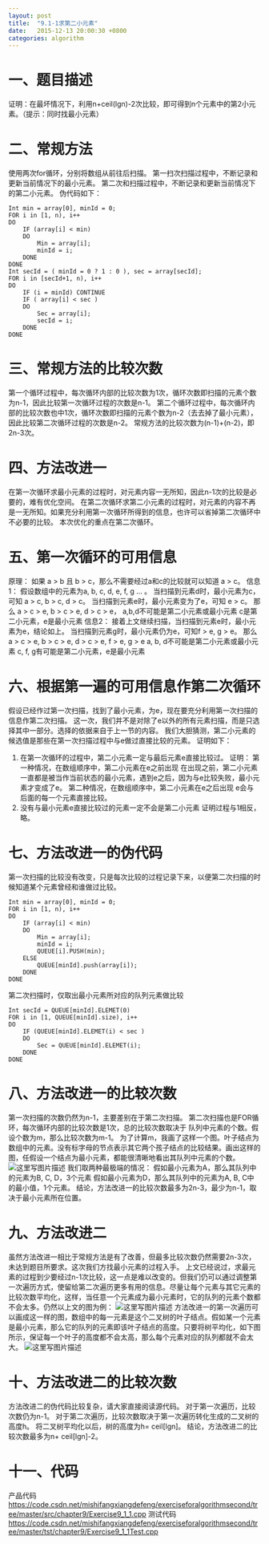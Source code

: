 ```yaml
---
layout: post 
title:  "9.1-1求第二小元素"
date:   2015-12-13 20:00:30 +0800
categories: algorithm
---
```

一、题目描述
======

证明：在最坏情况下，利用n+ceil(lgn)-2次比较，即可得到n个元素中的第2小元素。（提示：同时找最小元素）

二、常规方法
======

使用两次for循环，分别将数组从前往后扫描。
第一扫次扫描过程中，不断记录和更新当前情况下的最小元素。
第二次和扫描过程中，不断记录和更新当前情况下的第二小元素。
伪代码如下：

```
Int min = array[0], minId = 0;
FOR i in [1, n), i++
DO
	IF (array[i] < min)
	DO
		Min = array[i];
		minId = i;
	DONE 
DONE
Int secId = ( minId = 0 ? 1 : 0 ), sec = array[secId];
FOR i in [secId+1, n), i++
DO
	IF (i = minId) CONTINUE
	IF ( array[i] < sec )
	DO
		Sec = array[i];
		secId = i;
	DONE
DONE
```

三、常规方法的比较次数
===========

第一个循环过程中，每次循环内部的比较次数为1次，循环次数即扫描的元素个数为n-1，因此比较第一次循环过程的次数是n-1。
第二个循环过程中，每次循环内部的比较次数也中1次，循环次数即扫描的元素个数为n-2（去去掉了最小元素），因此比较第二次循环过程的次数是n-2。
常规方法的比较次数为(n-1)+(n-2)，即2n-3次。

四、方法改进一
=======

在第一次循环求最小元素的过程时，对元素内容一无所知，因此n-1次的比较是必要的，难有优化空间。
在第二次循环求第二小元素的过程时，对元素的内容不再是一无所知。如果充分利用第一次循环所得到的信息，也许可以省掉第二次循环中不必要的比较。
本次优化的重点在第二次循环。

五、第一次循环的可用信息
============

原理：
如果 a > b 且 b > c，那么不需要经过a和c的比较就可以知道 a > c。
信息1：
假设数组中的元素为a, b, c, d, e, f, g … 。
当扫描到元素d时，最小元素为c，可知 a > c, b > c, d > c。
当扫描到元素e时，最小元素变为了e，可知 e > c。
那么 a > c > e, b > c > e, d > c > e，
a,b,d不可能是第二小元素或最小元素
c是第二小元素，e是最小元素
信息2：
接着上文继续扫描，当扫描到元素e时，最小元素为e，结论如上。
当扫描到元素g时，最小元素仍为e，可知f > e, g > e。
那么a > c > e, b > c > e, d > c > e, f > e, g > e
a, b, d不可能是第二小元素或最小元素
c, f, g有可能是第二小元素，e是最小元素

六、根据第一遍的可用信息作第二次循环
==================

假设已经作过第一次扫描，找到了最小元素，为e，现在要充分利用第一次扫描的信息作第二次扫描。
这一次，我们并不是对除了e以外的所有元素扫描，而是只选择其中一部分。选择的依据来自于上一节的内容。
我们大胆猜测，第二小元素的候选值是那些在第一次扫描过程中与e做过直接比较的元素。
证明如下：
1.	在第一次循环的过程中，第二小元素一定与最后元素e直接比较过。
证明：
第一种情况，在数组顺序中，第二小元素在e之前出现
在出现之前，第二小元素一直都是被当作当前状态的最小元素，遇到e之后，因为与e比较失败，最小元素才变成了e。
第二种情况，在数组顺序中，第二小元素在e之后出现
e会与后面的每一个元素直接比较。
2.	没有与最小元素e直接比较过的元素一定不会是第二小元素
证明过程与1相反，略。

七、方法改进一的伪代码
===========

第一次扫描的比较没有改变，只是每次比较的过程记录下来，以便第二次扫描的时候知道某个元素曾经和谁做过比较。

```
Int min = array[0], minId = 0;
FOR i in [1, n), i++
DO
	IF (array[i] < min)
	DO
		Min = array[i];
		minId = i;
		QUEUE[i].PUSH(min);
	ELSE
		QUEUE[minId].push(array[i]);
	DONE 
DONE
```

第二次扫描时，仅取出最小元素所对应的队列元素做比较

```
Int secId = QUEUE[minId].ELEMET(0)
FOR i in [1, QUEUE[minId].size), i++
DO
	IF (QUEUE[minId].ELEMET(i) < sec )
	DO
		Sec = QUEUE[minId].ELEMET(i);
	DONE
DONE
```

八、方法改进一的比较次数
============

第一次扫描的次数仍然为n-1，主要差别在于第二次扫描。
第二次扫描也是FOR循环，每次循环内部的比较次数是1次，总的比较次数取决于 队列中元素的个数。假设个数为m，那么比较次数为m-1。
为了计算m，我画了这样一个图。叶子结点为数组中的元素。没有标字母的节点表示其它两个孩子结点的比较结果。画出这样的图，任假设一个结点为最小元素，都能很清晰地看出其队列中元素的个数。
![这里写图片描述](http://img.blog.csdn.net/20151112103633333?watermark/2/text/aHR0cDovL2Jsb2cuY3Nkbi5uZXQv/font/5a6L5L2T/fontsize/400/fill/I0JBQkFCMA==/dissolve/70/gravity/Center)
我们取两种最极端的情况：
假如最小元素为A，那么其队列中的元素为B, C, D，3个元素
假如最小元素为D，那么其队列中的元素为A, B, C中的最小值，1个元素。
结论，方法改进一的比较次数最多为2n-3，最少为n-1，取决于最小元素所在位置。

九、方法改进二
=======

虽然方法改进一相比于常规方法是有了改善，但最多比较次数仍然需要2n-3次，未达到题目所要求。这次我们方找最小元素的过程入手。
上文已经说过，求最元素的过程到少要经过n-1次比较，这一点是难以改变的。但我们仍可以通过调整第一次遍历方式，使留给第二次遍历更多有用的信息。尽量让每个元素与其它元素的比较次数平均化，这样，当任意一个元素成为最小元素时，它的队列的元素个数都不会太多。仍然以上文的图为例：
![这里写图片描述](http://img.blog.csdn.net/20151112103655088?watermark/2/text/aHR0cDovL2Jsb2cuY3Nkbi5uZXQv/font/5a6L5L2T/fontsize/400/fill/I0JBQkFCMA==/dissolve/70/gravity/Center)
方法改进一的第一次遍历可以画成这一样的图，数组中的每一元素是这个二叉树的叶子结点。假如某一个元素是最小元素，那么它的队列的元素即该叶子结点的高度。只要将树平均化，如下图所示，保证每一个叶子的高度都不会太高，那么每个元素对应的队列都就不会太大。
 ![这里写图片描述](http://img.blog.csdn.net/20151112103711141?watermark/2/text/aHR0cDovL2Jsb2cuY3Nkbi5uZXQv/font/5a6L5L2T/fontsize/400/fill/I0JBQkFCMA==/dissolve/70/gravity/Center)

十、方法改进二的比较次数
============

方法改进二的伪代码比较复杂，请大家直接阅读源代码。
对于第一次遍历，比较次数仍为n-1。
对于第二次遍历，比较次数取决于第一次遍历转化生成的二叉树的高度h。
将二叉树平均化以后，树的高度为h= ceil[lgn]。
结论，方法改进二的比较次数最多为n+ ceil[lgn]-2。

十一、代码
=====

产品代码
https://code.csdn.net/mishifangxiangdefeng/exerciseforalgorithmsecond/tree/master/src/chapter9/Exercise9_1_1.cpp
测试代码
https://code.csdn.net/mishifangxiangdefeng/exerciseforalgorithmsecond/tree/master/tst/chapter9/Exercise9_1_1Test.cpp

